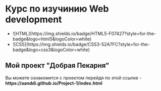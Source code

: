 <h1>Курс по изучинию Web development</h1>
<ul>
	<li>
![HTML](https://img.shields.io/badge/HTML5-F07427?style=for-the-badge&logo=html5&logoColor=white)
	</li>
	<li>
![CSS](https://img.shields.io/badge/CSS3-52A7FC?style=for-the-badge&logo=css3&logoColor=white)
	</li>
</ul>

<h2>Мой проект "Добрая Пекарня"</h2> 
Вы можете ознакомится с проектом перейдя по этой ссылке - <strong>https://aanddi.github.io/Project-1/index.html</strong>
